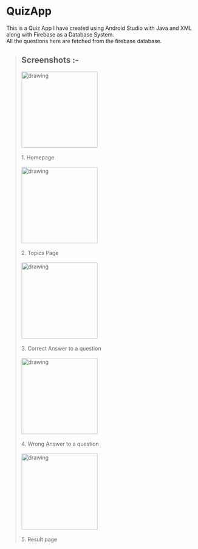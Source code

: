 # QuizApp

This is a Quiz App I have created using Android Studio with Java and XML along with Firebase as a Database System.<Br />
All the questions here are fetched from the firebase database.<br />

>## Screenshots :-
>
><img src="resources\main.jpeg" alt="drawing" width="200">
><br />
><br />
>1. Homepage<br />
><br />
><img src="resources\topics.jpeg" alt="drawing" width="200">
><br />
><br />
> 2. Topics Page<br />
><br />
><img src="resources\correct_question.jpeg" alt="drawing" width="200">
><br />
><br />
> 3. Correct Answer to a question<Br/>
><br />
><img src="resources\wrong_question.jpeg" alt="drawing" width="200">
><br />
><br />
> 4. Wrong Answer to a question<Br /> 
><br />
><img src="resources\congrats.jpeg" alt="drawing" width="200">
><br />
><br />
> 5. Result page<Br /> 
